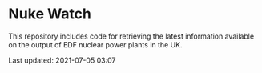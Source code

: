 # Nuke Watch

This repository includes code for retrieving the latest information available on the output of EDF nuclear power plants in the UK.

Last updated: 2021-07-05 03:07